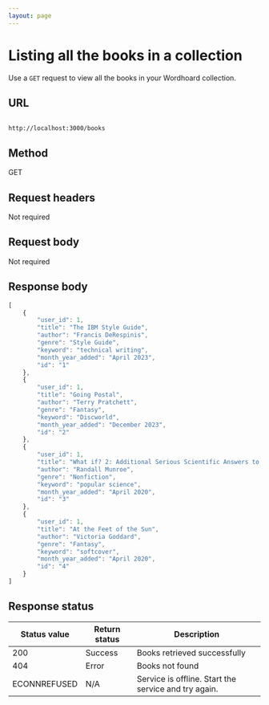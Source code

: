 ```yaml
---
layout: page
---
```


# Listing all the books in a collection

Use a `GET` request to view all the books in your Wordhoard collection.

## URL

```shell

http://localhost:3000/books

```

## Method

GET

## Request headers

Not required

## Request body

Not required

## Response body

```js
[
    {
        "user_id": 1,
        "title": "The IBM Style Guide",
        "author": "Francis DeRespinis",
        "genre": "Style Guide",
        "keyword": "technical writing",
        "month_year_added": "April 2023",
        "id": "1"
    },
    {
        "user_id": 1,
        "title": "Going Postal",
        "author": "Terry Pratchett",
        "genre": "Fantasy",
        "keyword": "Discworld",
        "month_year_added": "December 2023",
        "id": "2"
    },
    {
        "user_id": 1,
        "title": "What if? 2: Additional Serious Scientific Answers to Absurd Hypothetical Questions",
        "author": "Randall Munroe",
        "genre": "Nonfiction",
        "keyword": "popular science",
        "month_year_added": "April 2020",
        "id": "3"
    },
    {
        "user_id": 1,
        "title": "At the Feet of the Sun",
        "author": "Victoria Goddard",
        "genre": "Fantasy",
        "keyword": "softcover",
        "month_year_added": "April 2020",
        "id": "4"
    }
]
```

## Response status

| Status value | Return status | Description |
| ------------ | ------------- | ----------- |
| 200 | Success | Books retrieved successfully |
| 404 | Error | Books not found |
| ECONNREFUSED | N/A | Service is offline. Start the service and try again. |
